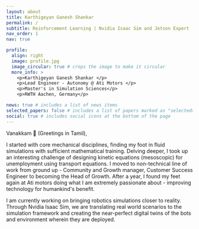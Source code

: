 ```yaml
---
layout: about
title: Karthigeyan Ganesh Shankar
permalink: /
subtitle: Reinforcement Learning | Nvidia Isaac Sim and Jetson Expert | VSLAM and Foundational models
nav_order: 1
nav: true

profile:
  align: right
  image: profile.jpg
  image_circular: true # crops the image to make it circular
  more_info: >
    <p>Karthigeyan Ganesh Shankar </p>
    <p>Lead Engineer - Autonomy @ Ati Motors </p>
    <p>Master's in Simulation Sciences</p>
    <p>RWTH Aachen, Germany</p>

news: true # includes a list of news items
selected_papers: false # includes a list of papers marked as "selected={true}"
social: true # includes social icons at the bottom of the page
---
```




<!-- Load terminal dependencies -->
<link rel="stylesheet" href="{{ '/assets/css/custom/terminal.css' | relative_url }}">
<script src="{{ '/assets/js/custom/typing-effect.js' | relative_url }}" defer></script>
<script src="{{ '/assets/js/custom/matrix-rain.js' | relative_url }}" defer></script>
<script src="{{ '/assets/js/custom/terminal.js' | relative_url }}" defer></script>

<!-- Terminal container -->
<div id="terminal" class="terminal-container"></div>

Vanakkam 🙏 (Greetings in Tamil),

I started with core mechanical disciplines, finding my foot in fluid simulations with sufficient mathematical training. Delving deeper, I took up an interesting challenge of designing kinetic equations (mesoscopic) for unemployment using transport equations. I moved to non-technical line of work from ground up - Community and Growth manager, Customer Success Engineer to becoming the Head of Growth. After a year, I found my feet again at Ati motors doing what I am extremely passionate about - improving technology for humankind's benefit.

I am currently working on bringing robotics simulations closer to reality. Through Nvidia Isaac Sim, we are translating real world scenarios to the simulation framework and creating the near-perfect digital twins of the bots and environment wherein they are deployed.


<div class="hidden-content" style="display: none;">
  <!-- Original content preserved but hidden -->
  ## **Alternate Perspectives**

  I requested some of the people I know, what happens to be their perception of me. Because, honestly I wasn't quite sure of my own qualities.

  > "Someone who is reliable, generous, kind, intellectually honest, welcoming and accepting, curious about new things, and simply someone who **cares**. That last bit is so rare these days -- not just in caring about the people you work with, but caring about the details of what you do and how you do it. You're emotionally intelligent and empathetic. Two of the finest virtues. 🙂"
  > 
  > \- Rishabh

  > "Karthig, you are such a pure human being. Of the time that I've had the pleasure of knowing you, I've seen nothing but goodness and curiosity and kindness in you (and little bit of nervousness too haha!). You amaze me every week as we work together with your work ethic, proactiveness and ability to learn fast."
  > 
  > \- Soundarya

  ## **Introspection**

  - I tend to enjoy Solitude. After all, one's mind is one's greatest company. :)
  - I speak less and tend to listen more.
  - My most comfortable medium of communication is writing.
  - I set boundaries for myself and rarely ask intrusive questions.
  - I love to help everyone in the best way I could.
  - I question everything around me. Curiosity is less outbound and more inbound.
  - I feel calm and composed in a natural setting.
  - I always think before I write or speak.
  - If I love someone, I tend to love them deeply and truly. :)
  - Memories are my biggest treasures. Not knowledge, money, or power.
  - Humour has always been my forte to handle situations. I am not politically, spiritually, or religiously inclined.

  ## **Skills/Habits**

  - Ability to remember numbers for more than a considerable duration
  - I only post positive content on my social media handles (_Twitter and LinkedIn_)
  - I tend to watch documentaries and uncharted media
  - I spend a good amount of my time reading others' works
  - I prefer meeting people in-person or through texts/emails

  ## **Principles**

  - I don't smoke or drink alcohol
  - I am a vegetarian
  - I don't cuss both online or offline
  - I'm punctual and value others' time
  - I reflect on the consequence of every one of my actions

  ## **Case Scenarios**

  - **When I'm angry**: I try to be rational about the situation. I usually turn silent and don't speak in the heat of the moment.
  - **When I'm happy**: I share this moment with my loved ones. I don't get overwhelmed with joy.
  - **When I'm sad**: I generally spend time alone in these situations.
  - **When I'm scared**: I divert my complete attention toward the source of it. I have acrophobia (_fear of heights_) which I am in the process of overcoming.
</div>

